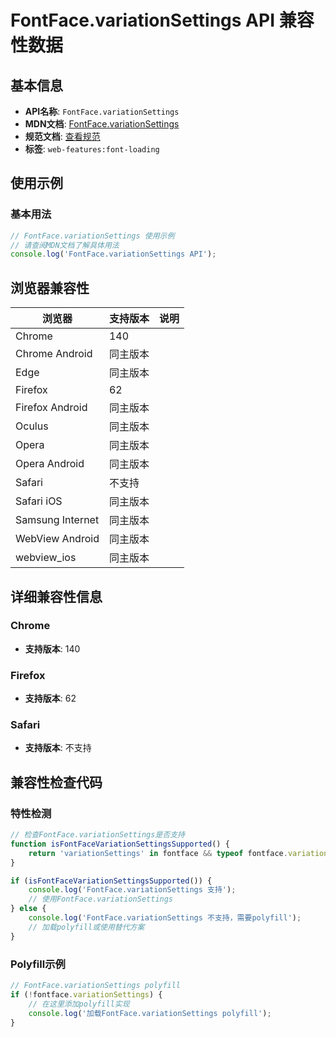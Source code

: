# FontFace.variationSettings API 兼容性数据

## 基本信息

- **API名称**: `FontFace.variationSettings`
- **MDN文档**: [FontFace.variationSettings](https://developer.mozilla.org/docs/Web/API/FontFace/variationSettings)
- **规范文档**: [查看规范](https://drafts.csswg.org/css-font-loading/#dom-fontfacedescriptors-variationsettings)
- **标签**: `web-features:font-loading`

## 使用示例

### 基本用法

```javascript
// FontFace.variationSettings 使用示例
// 请查阅MDN文档了解具体用法
console.log('FontFace.variationSettings API');
```

## 浏览器兼容性

| 浏览器 | 支持版本 | 说明 |
|--------|----------|------|
| Chrome | 140 |  |
| Chrome Android | 同主版本 |  |
| Edge | 同主版本 |  |
| Firefox | 62 |  |
| Firefox Android | 同主版本 |  |
| Oculus | 同主版本 |  |
| Opera | 同主版本 |  |
| Opera Android | 同主版本 |  |
| Safari | 不支持 |  |
| Safari iOS | 同主版本 |  |
| Samsung Internet | 同主版本 |  |
| WebView Android | 同主版本 |  |
| webview_ios | 同主版本 |  |

## 详细兼容性信息

### Chrome

- **支持版本**: 140

### Firefox

- **支持版本**: 62

### Safari

- **支持版本**: 不支持

## 兼容性检查代码

### 特性检测

```javascript
// 检查FontFace.variationSettings是否支持
function isFontFaceVariationSettingsSupported() {
    return 'variationSettings' in fontface && typeof fontface.variationSettings === 'function';
}

if (isFontFaceVariationSettingsSupported()) {
    console.log('FontFace.variationSettings 支持');
    // 使用FontFace.variationSettings
} else {
    console.log('FontFace.variationSettings 不支持，需要polyfill');
    // 加载polyfill或使用替代方案
}
```

### Polyfill示例

```javascript
// FontFace.variationSettings polyfill
if (!fontface.variationSettings) {
    // 在这里添加polyfill实现
    console.log('加载FontFace.variationSettings polyfill');
}
```

